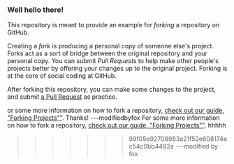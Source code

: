 ### Well hello there!

This repository is meant to provide an example for *forking* a repository on GitHub.

Creating a *fork* is producing a personal copy of someone else's project. Forks act as a sort of bridge between the original repository and your personal copy. You can submit *Pull Requests* to help make other people's projects better by offering your changes up to the original project. Forking is at the core of social coding at GitHub.

After forking this repository, you can make some changes to the project, and submit [a Pull Request](https://github.com/octocat/Spoon-Knife/pulls) as practice.

or some more information on how to fork a repository, [check out our guide, "Forking Projects""](http://guides.github.com/overviews/forking/). Thanks! ---modifiedbyfox
For some more information on how to fork a repository, [check out our guide, "Forking Projects""](http://guides.github.com/overviews/forking/). hhhhh
>>>>>>> 99f05e92708983a21f52e608174ec54c0bb4482a    ---modified by fox
